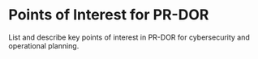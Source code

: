 # Points of Interest for PR-DOR

List and describe key points of interest in PR-DOR for cybersecurity and operational planning.

